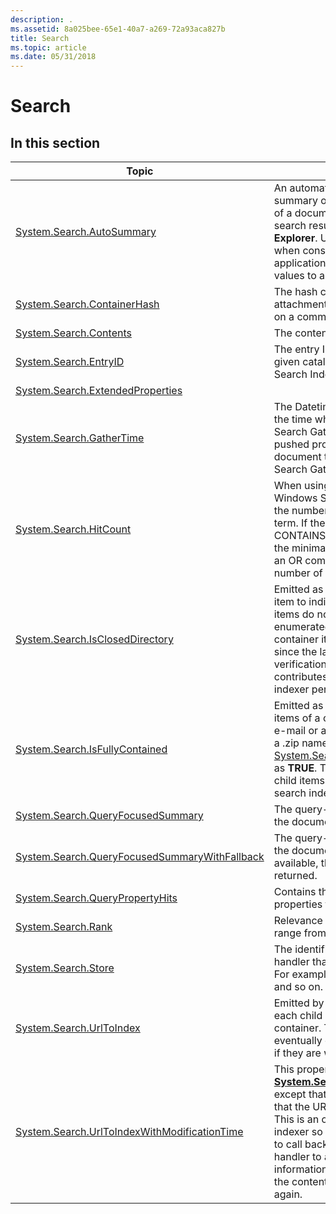 ```yaml
---
description: .
ms.assetid: 8a025bee-65e1-40a7-a269-72a93aca827b
title: Search
ms.topic: article
ms.date: 05/31/2018
---
```


# Search

## In this section



| Topic                                                                                                                      | Description                                                                                                                                                                                                                                                                                                                                                                  |
|----------------------------------------------------------------------------------------------------------------------------|------------------------------------------------------------------------------------------------------------------------------------------------------------------------------------------------------------------------------------------------------------------------------------------------------------------------------------------------------------------------------|
| [System.Search.AutoSummary](./props-system-search-autosummary.md)<br/>                                         | An automated search system summary of the full text contents of a document, displayed in the search results view in **Search Explorer**. Use this property only when consuming the values in an application, not when providing values to a property handler.<br/>                                                                                                     |
| [System.Search.ContainerHash](./props-system-search-containerhash.md)<br/>                                     | The hash code used to identify attachments to be deleted based on a common container url.<br/>                                                                                                                                                                                                                                                                         |
| [System.Search.Contents](./props-system-search-contents.md)<br/>                                               | The contents of the item. <br/>                                                                                                                                                                                                                                                                                                                                        |
| [System.Search.EntryID](./props-system-search-entryid.md)<br/>                                                 | The entry ID for an item within a given catalog in the Windows Search Index.<br/>                                                                                                                                                                                                                                                                                      |
| [System.Search.ExtendedProperties](./props-system-search-extendedproperties.md)<br/>                           |                                                                                                                                                                                                                                                                                                                                                                              |
| [System.Search.GatherTime](./props-system-search-gathertime.md)<br/>                                           | The Datetime value representing the time when the Windows Search Gatherer process last pushed properties of this document to the Windows Search Gatherer Plugins.<br/>                                                                                                                                                                                                 |
| [System.Search.HitCount](./props-system-search-hitcount.md)<br/>                                               | When using CONTAINS over the Windows Search Index, this is the number of matches of the term. If there are multiple CONTAINS, an AND computes the minimal number of hits, and an OR computes the maximal number of hits.<br/>                                                                                                                                          |
| [System.Search.IsClosedDirectory](./props-system-search-iscloseddirectory.md)<br/>                             | Emitted as **TRUE** by a container item to indicate that its child items do not need to be enumerated by an indexer if the container item has not changed since the last incremental index verification crawl. This contributes to the optimization of indexer performance.<br/>                                                                                       |
| [System.Search.IsFullyContained](./props-system-search-isfullycontained.md)<br/>                               | Emitted as **TRUE** by all child items of a container (such as an e-mail or a compressed file with a .zip name extension) that emits [System.Search.IsClosedDirectory](./props-system-search-iscloseddirectory.md) as **TRUE**. This ensures that the child items are included in the search index.<br/>                                                              |
| [System.Search.QueryFocusedSummary](./props-system-search-queryfocusedsummary.md)<br/>                         | The query-focused summary of the document.<br/>                                                                                                                                                                                                                                                                                                                        |
| [System.Search.QueryFocusedSummaryWithFallback](./props-system-search-queryfocusedsummarywithfallback.md)<br/> | The query-focused summary of the document. If none is available, the AutoSummary is returned.<br/>                                                                                                                                                                                                                                                                     |
| [System.Search.QueryPropertyHits](props-system-search-querypropertyhits.md)<br/>                                    | Contains the list of matched properties from a query.<br/>                                                                                                                                                                                                                                                                                                             |
| [System.Search.Rank](./props-system-search-rank.md)<br/>                                                       | Relevance rank of row, with a range from 0-1000. <br/>                                                                                                                                                                                                                                                                                                                 |
| [System.Search.Store](./props-system-search-store.md)<br/>                                                     | The identifier for the protocol handler that produced the item. For example, MAPI, CSC, FILE, and so on.<br/>                                                                                                                                                                                                                                                          |
| [System.Search.UrlToIndex](/previous-versions/windows/desktop/legacy/bb760177(v=vs.85))<br/>                                           | Emitted by a container [**IFilter**](/windows/win32/api/filter/nn-filter-ifilter) for each child URL within the container. The children are eventually crawled by the indexer if they are within scope.<br/>                                                                                                                                                                                |
| [System.Search.UrlToIndexWithModificationTime](./props-system-search-urltoindexwithmodificationtime.md)<br/>   | This property is the same as [**System.Search.UrlToIndex**](props-system-search-urltoindex.md) except that it includes the time that the URL was last modified. This is an optimization for the indexer so that it does not have to call back into the protocol handler to ask for this information to determine whether the content needs to be indexed again. <br/> |



 

 

 
